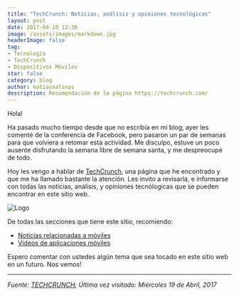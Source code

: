 ```yaml
---
title: "TechCrunch: Noticias, análisis y opiniones tecnológicas"
layout: post
date: 2017-04-19 12:30
image: /assets/images/markdown.jpg
headerImage: false
tag:
- Tecnología
- TechCrunch
- Dispositivos Móviles
star: false
category: blog
author: matiassalinas
description: Recomendación de la página https://techcrunch.com/
---
```


Hola!

Ha pasado mucho tiempo desde que no escribía en mi blog, ayer les comenté de la conferencia de Facebook, pero pasaron un par de semanas para que volviera a retomar esta actividad. Me disculpo, estuve un poco ausente disfrutando la semana libre de semana santa, y me despreocupé de todo.

Hoy les vengo a hablar de [TechCrunch](https://techcrunch.com/), una página que he encontrado y que me ha llamado bastante la atención. Les invito a revisarla, e informarse con todas las noticias, análisis, y opiniones tecnólogicas que se pueden encontrar en este sitio web.

<img class="image" src="https://s0.wp.com/wp-content/themes/vip/techcrunch-2013/assets/images/logo.svg" alt="Logo">

De todas las secciones que tiene este sitio, recomiendo:

* [Noticias relacionadas a móviles](https://techcrunch.com/mobile/)
* [Videos de aplicaciones móviles](https://techcrunch.com/video/apps/)

Espero comentar con ustedes algún tema que sea tocado en este sitio web en un futuro. Nos vemos!

---

<i>Fuente: [TECHCRUNCH](https://techcrunch.com/); Última vez visitado: Miércoles 19 de Abril, 2017</i><BR>
